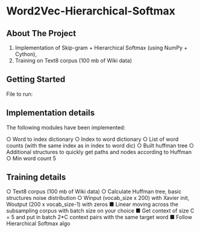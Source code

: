 # Word2Vec-Hierarchical-Softmax

## About The Project

1) Implementation of Skip-gram + Hierarchical Softmax (using NumPy + Cython),
2) Training on Text8 corpus (100 mb of Wiki data)

## Getting Started


File to run:


## Implementation details

The following modules have been implemented:

  ○ Word to index dictionary
  ○ Index to word dictionary
  ○ List of word counts (with
  the same index as in
  index to word dic)
  ○ Built huffman tree
  ○ Additional structures to
  quickly get paths and
  nodes according to
  Huffman
  ○ Min word count 5
  
 
 ## Training details
 
○ Text8 corpus (100 mb of Wiki data)
○ Calculate Huffman tree, basic structures
noise distribution
○ Winput (vocab_size x 200) with Xavier init,
Woutput (200 x vocab_size-1) with zeros
  ■ Linear moving across the subsampling
  corpus with batch size on your choice
  ■ Get context of size C = 5 and put in
  batch 2*C context pairs with the same
  target word
  ■ Follow Hierarchical Softmax algo
  
 
